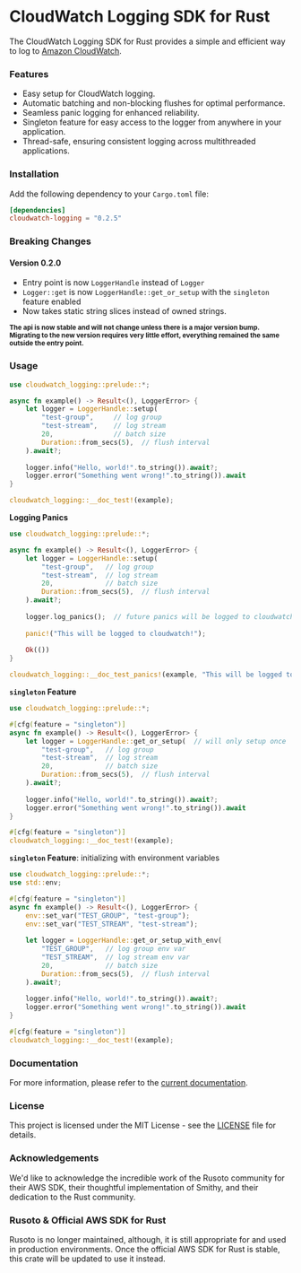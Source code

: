 # CloudWatch Logging SDK for Rust

The CloudWatch Logging SDK for Rust provides a simple and efficient way to log to [Amazon CloudWatch](https://aws.amazon.com/cloudwatch/).

### Features

- Easy setup for CloudWatch logging.
- Automatic batching and non-blocking flushes for optimal performance.
- Seamless panic logging for enhanced reliability.
- Singleton feature for easy access to the logger from anywhere in your application.
- Thread-safe, ensuring consistent logging across multithreaded applications.

### Installation

Add the following dependency to your `Cargo.toml` file:

```toml
[dependencies]
cloudwatch-logging = "0.2.5"
```

### Breaking Changes

#### Version 0.2.0

- Entry point is now `LoggerHandle` instead of `Logger`
- `Logger::get` is now `LoggerHandle::get_or_setup` with the `singleton` feature enabled
- Now takes static string slices instead of owned strings.

<sub>**The api is now stable and will not change unless there is a major version bump. Migrating to the new version
requires very little effort, everything remained the same outside the entry point.**</sub>

### Usage
```rust
use cloudwatch_logging::prelude::*;

async fn example() -> Result<(), LoggerError> {
    let logger = LoggerHandle::setup(
        "test-group",     // log group
        "test-stream",    // log stream
        20,               // batch size
        Duration::from_secs(5),  // flush interval
    ).await?;
    
    logger.info("Hello, world!".to_string()).await?;
    logger.error("Something went wrong!".to_string()).await
}

cloudwatch_logging::__doc_test!(example);
```

**Logging Panics**

```rust
use cloudwatch_logging::prelude::*;

async fn example() -> Result<(), LoggerError> {
    let logger = LoggerHandle::setup(
        "test-group",   // log group
        "test-stream",  // log stream
        20,             // batch size
        Duration::from_secs(5),  // flush interval
    ).await?;
    
    logger.log_panics();  // future panics will be logged to cloudwatch
    
    panic!("This will be logged to cloudwatch!");
    
    Ok(())
}

cloudwatch_logging::__doc_test_panics!(example, "This will be logged to cloudwatch!");
```

**`singleton` Feature**

```rust
use cloudwatch_logging::prelude::*;

#[cfg(feature = "singleton")]
async fn example() -> Result<(), LoggerError> {
    let logger = LoggerHandle::get_or_setup(  // will only setup once
        "test-group",   // log group
        "test-stream",  // log stream
        20,             // batch size
        Duration::from_secs(5),  // flush interval
    ).await?;
    
    logger.info("Hello, world!".to_string()).await?;
    logger.error("Something went wrong!".to_string()).await
}

#[cfg(feature = "singleton")]
cloudwatch_logging::__doc_test!(example);
```

**`singleton` Feature**: initializing with environment variables

```rust
use cloudwatch_logging::prelude::*;
use std::env;

#[cfg(feature = "singleton")]
async fn example() -> Result<(), LoggerError> {
    env::set_var("TEST_GROUP", "test-group");
    env::set_var("TEST_STREAM", "test-stream");
    
    let logger = LoggerHandle::get_or_setup_with_env(
        "TEST_GROUP",   // log group env var
        "TEST_STREAM",  // log stream env var
        20,             // batch size
        Duration::from_secs(5),  // flush interval
    ).await?;
    
    logger.info("Hello, world!".to_string()).await?;
    logger.error("Something went wrong!".to_string()).await
}

#[cfg(feature = "singleton")]
cloudwatch_logging::__doc_test!(example);
```

### Documentation
For more information, please refer to the [current documentation](https://docs.rs/cloudwatch-logging).

### License
This project is licensed under the MIT License - see the [LICENSE](https://github.com/Omena-Palette/CloudWatchLogging/blob/main/LICENSE) file for details.

### Acknowledgements
We'd like to acknowledge the incredible work of the Rusoto community for their AWS SDK, their thoughtful implementation
of Smithy, and their dedication to the Rust community. 

### Rusoto & Official AWS SDK for Rust
Rusoto is no longer maintained, although, it is still appropriate for and used in production environments. Once the
official AWS SDK for Rust is stable, this crate will be updated to use it instead.